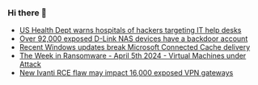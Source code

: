 ### Hi there 👋

<!--START_SECTION:feed-->
* [US Health Dept warns hospitals of hackers targeting IT help desks](https://www.bleepingcomputer.com/news/security/us-health-dept-warns-hospitals-of-hackers-targeting-it-help-desks/)
* [Over 92,000 exposed D-Link NAS devices have a backdoor account](https://www.bleepingcomputer.com/news/security/over-92-000-exposed-d-link-nas-devices-have-a-backdoor-account/)
* [Recent Windows updates break Microsoft Connected Cache delivery](https://www.bleepingcomputer.com/news/microsoft/recent-windows-updates-break-microsoft-connected-cache-delivery/)
* [The Week in Ransomware - April 5th 2024 - Virtual Machines under Attack](https://www.bleepingcomputer.com/news/security/the-week-in-ransomware-april-5th-2024-virtual-machines-under-attack/)
* [New Ivanti RCE flaw may impact 16,000 exposed VPN gateways](https://www.bleepingcomputer.com/news/security/new-ivanti-rce-flaw-may-impact-16-000-exposed-vpn-gateways/)
<!--END_SECTION:feed-->

<!--
**frankenk/frankenk** is a ✨ _special_ ✨ repository because its `README.md` (this file) appears on your GitHub profile.

Here are some ideas to get you started:

- 🔭 I’m currently working on ...
- 🌱 I’m currently learning ...
- 👯 I’m looking to collaborate on ...
- 🤔 I’m looking for help with ...
- 💬 Ask me about ...
- 📫 How to reach me: ...
- 😄 Pronouns: ...
- ⚡ Fun fact: ...
-->



